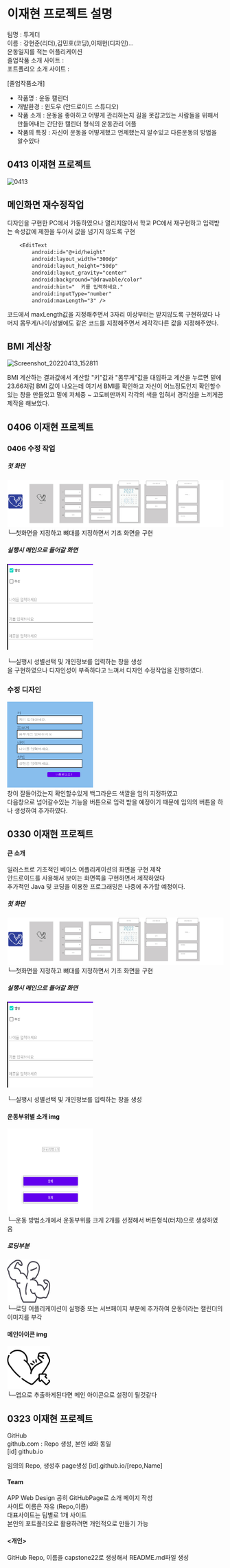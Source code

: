 # 이재현 프로젝트 설명
팀명 : 투게더 <br>
이름 : 강현준(리더),김민호(코딩),이재현(디자인)... <br> 
운동일지를 적는 어플리케이션 <br>
졸업작품 소개 사이트 : <URL> <br>
포트폴리오 소개 사이트 : <URL> <br>

[졸업작품소개]
- 작품명 : 운동 캘린더 <br>
- 개발환경 : 윈도우 (안드로이드 스튜디오) <br>
- 작품 소개 : 운동을 좋아하고 어떻게 관리하는지 길을 못잡고있는 사람들을 위해서 만들어내는 간단한 캘린더 형식의 운동관리 어플<br>
- 작품의 특징 : 자신이 운동을 어떻게했고 언제했는지 알수있고 다른운동의 방법을 알수있다<br>

<!-- [개발 일지]<br>
*최소한 일주일에 한번 (강의가 있는 날짜로 작성)<br>
ex) <br>
(03월23일) <br>
~~... <br>
내용은 자유 <br>
예) 회의 내용, 개발 과정, 오류해결, 보고서 작성(제출) <br> -->

## 0413 이재현 프로젝트
![0413](https://user-images.githubusercontent.com/79895999/163120776-b8402880-19b8-44d9-a622-27cf94e99653.png)
## 메인화면 재수정작업
디자인을 구현한 PC에서 가동하였으나 열리지않아서 학교 PC에서 재구현하고 입력받는 속성값에 제한을 두어서 값을 넘기지 않도록 구현 <br> 
```
    <EditText
        android:id="@+id/height"
        android:layout_width="300dp"
        android:layout_height="50dp"
        android:layout_gravity="center"
        android:background="@drawable/color"
        android:hint="  키를 입력하세요."
        android:inputType="number"
        android:maxLength="3" />
```
코드에서 maxLength값을 지정해주면서 3자리 이상부터는 받지않도록
구현하였다 나머지 몸무게/나이/성별에도 같은 코드를 지정해주면서
제각각다른 값을 지정해주었다.

## BMI 계산창
![Screenshot_20220413_152811](https://user-images.githubusercontent.com/79895999/163122806-f31142a4-6f3b-4e53-95fe-e7710d37b5ae.png)

BMI 계산하는 결과값에서 계산할 "키"값과 "몸무게"값을 대입하고
계산을 누르면 밑에 23.66처럼 BMI 값이 나오는데 여기서 BMI를 확인하고 자신이 어느정도인지 확인할수있는 창을 만들었고 
밑에 저체중 ~ 고도비만까지 각각의 색을 입혀서 경각심을 느끼게끔 제작을 해보았다. 



## 0406 이재현 프로젝트
### 0406 수정 작업 
##### 첫 화면

![default](img/joljack.jpg)
└─첫화면을 지정하고 뼈대를 지정하면서 기초 화면을 구현<br>
##### 실행시 메인으로 들어갈 화면
<img src="img/main01.png" width="200" height="200">

└─실행시 성별선택 및 개인정보를 입력하는 창을 생성
<br>
을 구현하였으나 디자인성이 부족하다고 느껴서 디자인 수정작업을
진행하였다.

### 수정 디자인
<img src="img/main01_1.png" width="200" height="200">
<br>
창이 잘들어갔는지 확인할수있게 백그라운드 색깔을 임의 지정하였고 <br>
다음창으로 넘어갈수있는 기능을 버튼으로 입력 받을 예정이기 때문에 임의의 버튼을 하나 생성하여 추가하였다.



## 0330 이재현 프로젝트

#### 큰 소개
일러스트로 기초적인 베이스 어플리케이션의 화면을 구현 제작 <br>
안드로이드를 사용해서 보이는 화면쪽을 구현하면서 제작하였다 <br>
추가적인 Java 및 코딩을 이용한 프로그래밍은 나중에 추가할 예정이다.<br>
##### 첫 화면
![default](img/joljack.jpg)
└─첫화면을 지정하고 뼈대를 지정하면서 기초 화면을 구현<br>
##### 실행시 메인으로 들어갈 화면
<img src="img/main01.png" width="200" height="200">

└─실행시 성별선택 및 개인정보를 입력하는 창을 생성
<br>

#### 운동부위별 소개  img
<img src="img/sub01.png" width="200" height="200"><br>
└─운동 방법소개에서 운동부위를 크게 2개를 선정해서 버튼형식(터치)으로 생성하였음 

##### 로딩부분
<img src="img/health.png" width="100" height="100"> <br>
└─로딩 어플리케이션이 실행중 또는 서브페이지 부분에 추가하여 운동이라는 캘린더의 이미지를 부각
<br>

#### 메인아이콘 img
<img src="img/forearm.png" width="100" height="100"><br>
└─앱으로 추출하게된다면 메인 아이콘으로 설정이 될것같다
<br>

## 0323 이재현 프로젝트

GitHub <br>
github.com : Repo 생성, 본인 id와 동일 <br>
[id] github.io <br>

임의의 Repo, 생성후 page생성
[id].github.io/[repo,Name]

#### Team

APP Web Design 공히 GitHubPage로 소개 페이지 작성 <br>
사이트 이름은 자유 (Repo,이름) <br>
대표사이트는 팀별로 1개 사이트 <br>
본인의 포트폴리오로 활용하려면 개인적으로 만들기 가능 <br>

#### <개인>
GitHub Repo, 이름을 capstone22로 생성해서 README.md파일 생성 <br>

